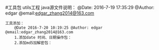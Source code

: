 #工具包 utils工程 java源文件说明：
    @Date: 2016-7-19 17:35:29 @Author: edgar @email:edgar_zhang2014@163.com

    工具添加：
        @Date 2016-7-20 10:19:25 @Author: edgar @email:edgar_zhang2014@163.com
        1.添加date 时间、日期操作包：
        2.添加md5加解密包：